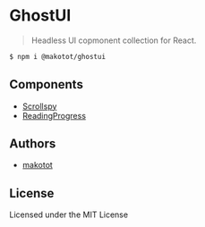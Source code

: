 # GhostUI

> Headless UI copmonent collection for React.

```sh
$ npm i @makotot/ghostui
```

## Components

- [Scrollspy](./src/Scrollspy)
- [ReadingProgress](./src/ReadingProgress)

## Authors

- [makotot](https://github.com/makotot)

## License

Licensed under the MIT License
